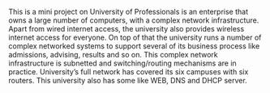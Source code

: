 This is a mini project on University of Professionals is an enterprise that owns a large number of 
computers, with a complex network infrastructure. Apart from wired internet access, the university also 
provides wireless internet access for everyone. On top of that the university runs a number of complex 
networked systems to support several of its business process like admissions, advising, results and so on.
This complex network infrastructure is subnetted and switching/routing mechanisms are in practice. 
University’s full network has covered its six campuses with six routers. This university also has some like 
WEB, DNS and DHCP server.
